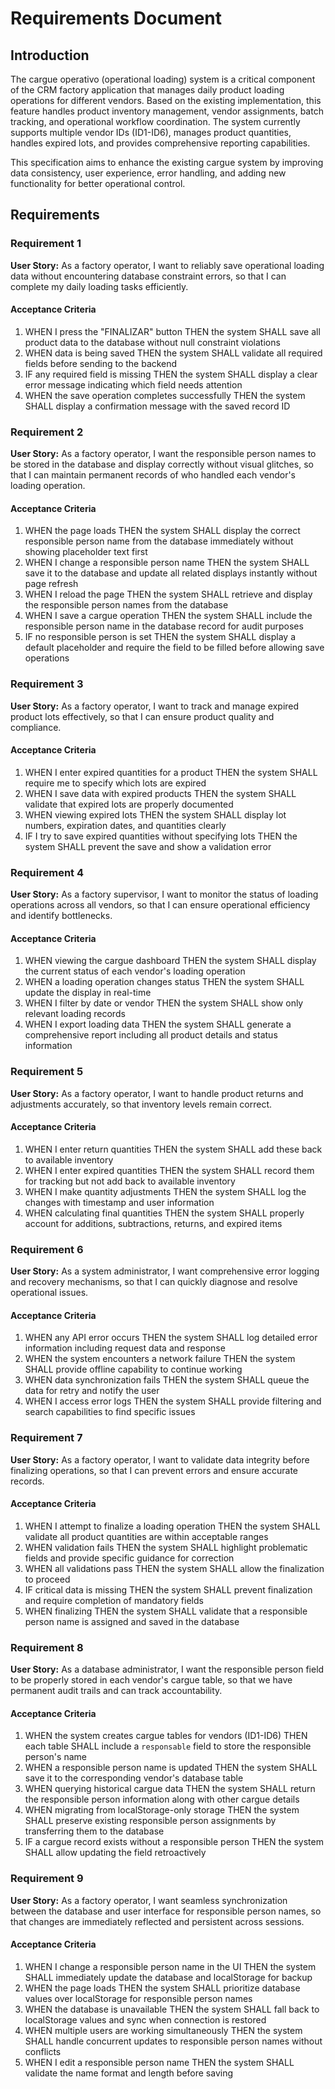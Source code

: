 # Requirements Document

## Introduction

The cargue operativo (operational loading) system is a critical component of the CRM factory application that manages daily product loading operations for different vendors. Based on the existing implementation, this feature handles product inventory management, vendor assignments, batch tracking, and operational workflow coordination. The system currently supports multiple vendor IDs (ID1-ID6), manages product quantities, handles expired lots, and provides comprehensive reporting capabilities.

This specification aims to enhance the existing cargue system by improving data consistency, user experience, error handling, and adding new functionality for better operational control.

## Requirements

### Requirement 1

**User Story:** As a factory operator, I want to reliably save operational loading data without encountering database constraint errors, so that I can complete my daily loading tasks efficiently.

#### Acceptance Criteria

1. WHEN I press the "FINALIZAR" button THEN the system SHALL save all product data to the database without null constraint violations
2. WHEN data is being saved THEN the system SHALL validate all required fields before sending to the backend
3. IF any required field is missing THEN the system SHALL display a clear error message indicating which field needs attention
4. WHEN the save operation completes successfully THEN the system SHALL display a confirmation message with the saved record ID

### Requirement 2

**User Story:** As a factory operator, I want the responsible person names to be stored in the database and display correctly without visual glitches, so that I can maintain permanent records of who handled each vendor's loading operation.

#### Acceptance Criteria

1. WHEN the page loads THEN the system SHALL display the correct responsible person name from the database immediately without showing placeholder text first
2. WHEN I change a responsible person name THEN the system SHALL save it to the database and update all related displays instantly without page refresh
3. WHEN I reload the page THEN the system SHALL retrieve and display the responsible person names from the database
4. WHEN I save a cargue operation THEN the system SHALL include the responsible person name in the database record for audit purposes
5. IF no responsible person is set THEN the system SHALL display a default placeholder and require the field to be filled before allowing save operations

### Requirement 3

**User Story:** As a factory operator, I want to track and manage expired product lots effectively, so that I can ensure product quality and compliance.

#### Acceptance Criteria

1. WHEN I enter expired quantities for a product THEN the system SHALL require me to specify which lots are expired
2. WHEN I save data with expired products THEN the system SHALL validate that expired lots are properly documented
3. WHEN viewing expired lots THEN the system SHALL display lot numbers, expiration dates, and quantities clearly
4. IF I try to save expired quantities without specifying lots THEN the system SHALL prevent the save and show a validation error

### Requirement 4

**User Story:** As a factory supervisor, I want to monitor the status of loading operations across all vendors, so that I can ensure operational efficiency and identify bottlenecks.

#### Acceptance Criteria

1. WHEN viewing the cargue dashboard THEN the system SHALL display the current status of each vendor's loading operation
2. WHEN a loading operation changes status THEN the system SHALL update the display in real-time
3. WHEN I filter by date or vendor THEN the system SHALL show only relevant loading records
4. WHEN I export loading data THEN the system SHALL generate a comprehensive report including all product details and status information

### Requirement 5

**User Story:** As a factory operator, I want to handle product returns and adjustments accurately, so that inventory levels remain correct.

#### Acceptance Criteria

1. WHEN I enter return quantities THEN the system SHALL add these back to available inventory
2. WHEN I enter expired quantities THEN the system SHALL record them for tracking but not add back to available inventory
3. WHEN I make quantity adjustments THEN the system SHALL log the changes with timestamp and user information
4. WHEN calculating final quantities THEN the system SHALL properly account for additions, subtractions, returns, and expired items

### Requirement 6

**User Story:** As a system administrator, I want comprehensive error logging and recovery mechanisms, so that I can quickly diagnose and resolve operational issues.

#### Acceptance Criteria

1. WHEN any API error occurs THEN the system SHALL log detailed error information including request data and response
2. WHEN the system encounters a network failure THEN the system SHALL provide offline capability to continue working
3. WHEN data synchronization fails THEN the system SHALL queue the data for retry and notify the user
4. WHEN I access error logs THEN the system SHALL provide filtering and search capabilities to find specific issues

### Requirement 7

**User Story:** As a factory operator, I want to validate data integrity before finalizing operations, so that I can prevent errors and ensure accurate records.

#### Acceptance Criteria

1. WHEN I attempt to finalize a loading operation THEN the system SHALL validate all product quantities are within acceptable ranges
2. WHEN validation fails THEN the system SHALL highlight problematic fields and provide specific guidance for correction
3. WHEN all validations pass THEN the system SHALL allow the finalization to proceed
4. IF critical data is missing THEN the system SHALL prevent finalization and require completion of mandatory fields
5. WHEN finalizing THEN the system SHALL validate that a responsible person name is assigned and saved in the database

### Requirement 8

**User Story:** As a database administrator, I want the responsible person field to be properly stored in each vendor's cargue table, so that we have permanent audit trails and can track accountability.

#### Acceptance Criteria

1. WHEN the system creates cargue tables for vendors (ID1-ID6) THEN each table SHALL include a `responsable` field to store the responsible person's name
2. WHEN a responsible person name is updated THEN the system SHALL save it to the corresponding vendor's database table
3. WHEN querying historical cargue data THEN the system SHALL return the responsible person information along with other cargue details
4. WHEN migrating from localStorage-only storage THEN the system SHALL preserve existing responsible person assignments by transferring them to the database
5. IF a cargue record exists without a responsible person THEN the system SHALL allow updating the field retroactively

### Requirement 9

**User Story:** As a factory operator, I want seamless synchronization between the database and user interface for responsible person names, so that changes are immediately reflected and persistent across sessions.

#### Acceptance Criteria

1. WHEN I change a responsible person name in the UI THEN the system SHALL immediately update the database and localStorage for backup
2. WHEN the page loads THEN the system SHALL prioritize database values over localStorage for responsible person names
3. WHEN the database is unavailable THEN the system SHALL fall back to localStorage values and sync when connection is restored
4. WHEN multiple users are working simultaneously THEN the system SHALL handle concurrent updates to responsible person names without conflicts
5. WHEN I edit a responsible person name THEN the system SHALL validate the name format and length before saving